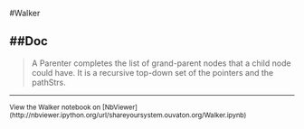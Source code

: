 
<!--
FrozenIsBool False
-->

#Walker

##Doc
----


> 
> A Parenter completes the list of grand-parent nodes that 
> a child node could have. It is a recursive top-down set
> of the pointers and the pathStrs.
> 
> 

----

<small>
View the Walker notebook on [NbViewer](http://nbviewer.ipython.org/url/shareyoursystem.ouvaton.org/Walker.ipynb)
</small>

